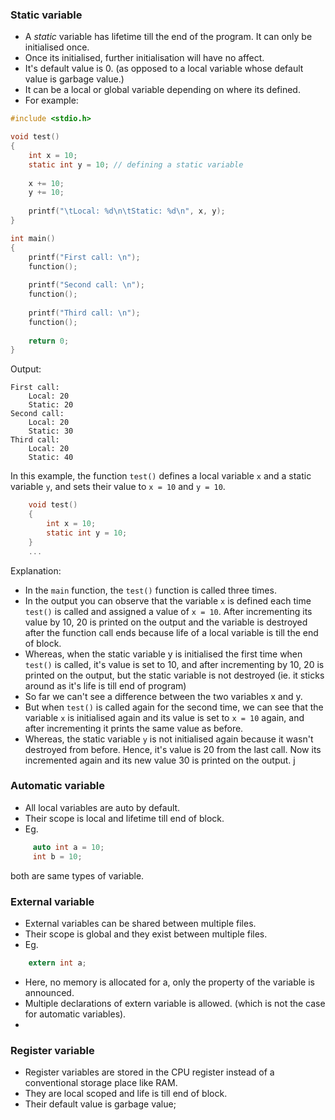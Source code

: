 ### Static variable

- A _static_ variable has lifetime till the end of the program. It can only be initialised once. 
- Once its initialised, further initialisation will have no affect. 
- It's default value is 0. (as opposed to a local variable whose default value is garbage value.)
- It can be a local or global variable depending on where its defined. 
- For example: 
```c
#include <stdio.h>

void test()
{
	int x = 10;
	static int y = 10; // defining a static variable
	
	x += 10;
	y += 10;
	
	printf("\tLocal: %d\n\tStatic: %d\n", x, y);
}

int main()
{
	printf("First call: \n");
	function();
	
	printf("Second call: \n");
	function();
	
	printf("Third call: \n");
	function();
	
	return 0;
}
```
Output: 
```
First call: 
	Local: 20
	Static: 20
Second call: 
	Local: 20
	Static: 30
Third call: 
	Local: 20
	Static: 40
```

In this example, the function `test()` defines a local variable `x` and a static variable `y`, and sets their value to `x = 10` and `y = 10`.
```c
	void test() 
	{
		int x = 10;
		static int y = 10;
	}
	...
```
Explanation: 
- In the `main` function, the `test()` function is called three times. 
- In the output you can observe that the variable `x` is defined each time `test()` is called and assigned a value of `x = 10`. After incrementing its value by 10, 20 is printed on the output and the variable is destroyed after the function call ends because life of a local variable is till the end of block.
- Whereas, when the static variable y is initialised the first time when `test()` is called, it's value is set to 10, and after incrementing by 10, 20 is printed on the output, but the static variable is not destroyed (ie. it sticks around as it's life is till end of program) 
- So far we can't see a difference between the two variables x and y.
- But when `test()` is called again for the second time, we can see that the variable `x` is initialised again and its value is set to `x = 10` again, and after incrementing it prints the same value as before. 
- Whereas, the static variable `y` is not initialised again because it wasn't destroyed from before. Hence, it's value is 20 from the last call. Now its incremented again and its new value 30 is printed on the output. j


### Automatic variable

- All local variables are auto by default.
- Their scope is local and lifetime till end of block.
- Eg. 
```c 
	 auto int a = 10;
	 int b = 10;
```
both are same types of variable.

### External variable

- External variables can be shared between multiple files.
- Their scope is global and they exist between multiple files. 
- Eg. 
```c
	extern int a;
```
- Here, no memory is allocated for a, only the property of the variable is announced. 
- Multiple declarations of extern variable is allowed. (which is not the case for automatic variables).
- 
### Register variable
- Register variables are stored in the CPU register instead of a conventional storage place like RAM. 
- They are local scoped and life is till end of block.
- Their default value is garbage value;